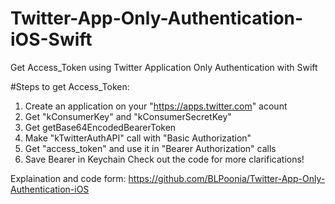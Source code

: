 # Twitter-App-Only-Authentication-iOS-Swift
Get Access_Token using Twitter Application Only Authentication with Swift

#Steps to get Access_Token:

1. Create an application on your "https://apps.twitter.com" acount
2. Get "kConsumerKey" and "kConsumerSecretKey"
3. Get getBase64EncodedBearerToken
4. Make "kTwitterAuthAPI" call with "Basic Authorization"
5. Get "access_token" and use it in "Bearer Authorization" calls
6. Save Bearer in Keychain
Check out the code for more clarifications!

Explaination and code form:
https://github.com/BLPoonia/Twitter-App-Only-Authentication-iOS

